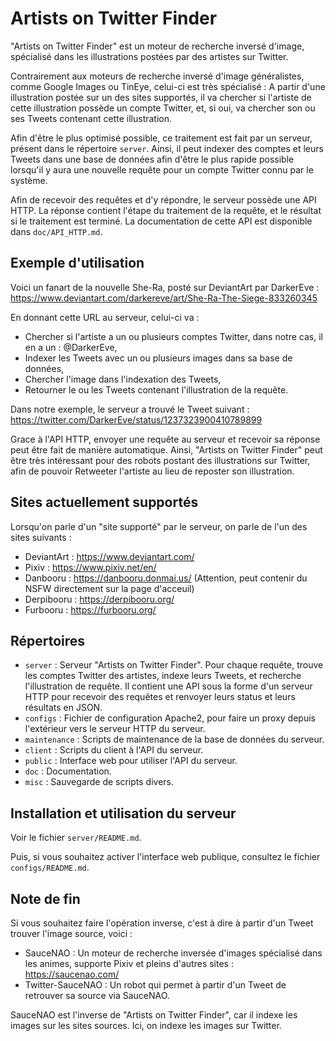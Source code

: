 # Artists on Twitter Finder

"Artists on Twitter Finder" est un moteur de recherche inversé d'image, spécialisé dans les illustrations postées par des artistes sur Twitter.

Contrairement aux moteurs de recherche inversé d'image généralistes, comme Google Images ou TinEye, celui-ci est très spécialisé : A partir d'une illustration postée sur un des sites supportés, il va chercher si l'artiste de cette illustration possède un compte Twitter, et, si oui, va chercher son ou ses Tweets contenant cette illustration.

Afin d'être le plus optimisé possible, ce traitement est fait par un serveur, présent dans le répertoire `server`. Ainsi, il peut indexer des comptes et leurs Tweets dans une base de données afin d'être le plus rapide possible lorsqu'il y aura une nouvelle requête pour un compte Twitter connu par le système.

Afin de recevoir des requêtes et d'y répondre, le serveur possède une API HTTP. La réponse contient l'étape du traitement de la requête, et le résultat si le traitement est terminé. La documentation de cette API est disponible dans `doc/API_HTTP.md`.


## Exemple d'utilisation

Voici un fanart de la nouvelle She-Ra, posté sur DeviantArt par DarkerEve :
https://www.deviantart.com/darkereve/art/She-Ra-The-Siege-833260345

En donnant cette URL au serveur, celui-ci va :
- Chercher si l'artiste a un ou plusieurs comptes Twitter, dans notre cas, il en a un : @DarkerEve,
- Indexer les Tweets avec un ou plusieurs images dans sa base de données,
- Chercher l'image dans l'indexation des Tweets,
- Retourner le ou les Tweets contenant l'illustration de la requête.

Dans notre exemple, le serveur a trouvé le Tweet suivant :
https://twitter.com/DarkerEve/status/1237323900410789899

Grace à l'API HTTP, envoyer une requête au serveur et recevoir sa réponse peut être fait de manière automatique. Ainsi, "Artists on Twitter Finder" peut être très intéressant pour des robots postant des illustrations sur Twitter, afin de pouvoir Retweeter l'artiste au lieu de reposter son illustration.


## Sites actuellement supportés

Lorsqu'on parle d'un "site supporté" par le serveur, on parle de l'un des sites suivants :

* DeviantArt : https://www.deviantart.com/
* Pixiv : https://www.pixiv.net/en/
* Danbooru : https://danbooru.donmai.us/ (Attention, peut contenir du NSFW directement sur la page d'acceuil)
* Derpibooru : https://derpibooru.org/
* Furbooru : https://furbooru.org/


## Répertoires

* `server` : Serveur "Artists on Twitter Finder". Pour chaque requête, trouve les comptes Twitter des artistes, indexe leurs Tweets, et recherche l'illustration de requête. Il contient une API sous la forme d'un serveur HTTP pour recevoir des requêtes et renvoyer leurs status et leurs résultats en JSON.
* `configs` : Fichier de configuration Apache2, pour faire un proxy depuis l'extérieur vers le serveur HTTP du serveur.
* `maintenance` : Scripts de maintenance de la base de données du serveur.
* `client` : Scripts du client à l'API du serveur.
* `public` : Interface web pour utiliser l'API du serveur.
* `doc` : Documentation.
* `misc` : Sauvegarde de scripts divers.


## Installation et utilisation du serveur

Voir le fichier `server/README.md`.

Puis, si vous souhaitez activer l'interface web publique, consultez le fichier `configs/README.md`.


## Note de fin

Si vous souhaitez faire l'opération inverse, c'est à dire à partir d'un Tweet trouver l'image source, voici :
* SauceNAO : Un moteur de recherche inversée d'images spécialisé dans les animes, supporte Pixiv et pleins d'autres sites : https://saucenao.com/
* Twitter-SauceNAO : Un robot qui permet à partir d'un Tweet de retrouver sa source via SauceNAO.

SauceNAO est l'inverse de "Artists on Twitter Finder", car il indexe les images sur les sites sources. Ici, on indexe les images sur Twitter.
